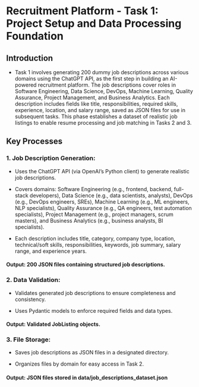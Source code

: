 # Recruitment Platform - Task 1: Project Setup and Data Processing Foundation

## Introduction

- Task 1 involves generating 200 dummy job descriptions across various domains using the ChatGPT API, as the first step in building an AI-powered recruitment platform. The job descriptions cover roles in Software Engineering, Data Science, DevOps, Machine Learning, Quality Assurance, Project Management, and Business Analytics. Each description includes fields like title, responsibilities, required skills, experience, location, and salary range, saved as JSON files for use in subsequent tasks. This phase establishes a dataset of realistic job listings to enable resume processing and job matching in Tasks 2 and 3.

## Key Processes

### 1. Job Description Generation:

- Uses the ChatGPT API (via OpenAI’s Python client) to generate realistic job descriptions.

- Covers domains: Software Engineering (e.g., frontend, backend, full-stack developers), Data Science (e.g., data scientists, analysts), DevOps (e.g., DevOps engineers, SREs), Machine Learning (e.g., ML engineers, NLP specialists), Quality Assurance (e.g., QA engineers, test automation specialists), Project Management (e.g., project managers, scrum masters), and Business Analytics (e.g., business analysts, BI specialists).

- Each description includes title, category, company type, location, technical/soft skills, responsibilities, keywords, job summary, salary range, and experience years.

#### Output: 200 JSON files containing structured job descriptions.

### 2. Data Validation:

- Validates generated job descriptions to ensure completeness and consistency.

- Uses Pydantic models to enforce required fields and data types.

#### Output: Validated JobListing objects.

### 3. File Storage:

- Saves job descriptions as JSON files in a designated directory.

- Organizes files by domain for easy access in Task 2.

#### Output: JSON files stored in data/job_descriptions_dataset.json








